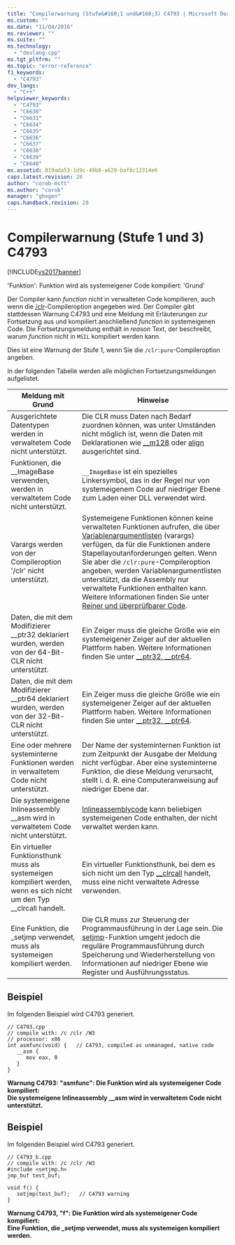 ```yaml
---
title: "Compilerwarnung (Stufe&#160;1 und&#160;3) C4793 | Microsoft Docs"
ms.custom: ""
ms.date: "11/04/2016"
ms.reviewer: ""
ms.suite: ""
ms.technology: 
  - "devlang-cpp"
ms.tgt_pltfrm: ""
ms.topic: "error-reference"
f1_keywords: 
  - "C4793"
dev_langs: 
  - "C++"
helpviewer_keywords: 
  - "C4793"
  - "C6630"
  - "C6631"
  - "C6634"
  - "C6635"
  - "C6636"
  - "C6637"
  - "C6638"
  - "C6639"
  - "C6640"
ms.assetid: 819ada53-1d9c-49b8-a629-baf8c12314e6
caps.latest.revision: 28
author: "corob-msft"
ms.author: "corob"
manager: "ghogen"
caps.handback.revision: 28
---
```

# Compilerwarnung (Stufe&#160;1 und&#160;3) C4793
[!INCLUDE[vs2017banner](../../assembler/inline/includes/vs2017banner.md)]

'Funktion': Funktion wird als systemeigener Code kompiliert: 'Grund'  
  
 Der Compiler kann *function* nicht in verwalteten Code kompilieren, auch wenn die [\/clr](../../build/reference/clr-common-language-runtime-compilation.md)\-Compileroption angegeben wird.  Der Compiler gibt stattdessen Warnung C4793 und eine Meldung mit Erläuterungen zur Fortsetzung aus und kompiliert anschließend *function* in systemeigenen Code.  Die Fortsetzungsmeldung enthält in *reason* Text, der beschreibt, warum *function* nicht in `MSIL` kompiliert werden kann.  
  
 Dies ist eine Warnung der Stufe 1, wenn Sie die `/clr:pure`\-Compileroption angeben.  
  
 In der folgenden Tabelle werden alle möglichen Fortsetzungsmeldungen aufgelistet.  
  
|Meldung mit Grund|Hinweise|  
|-----------------------|--------------|  
|Ausgerichtete Datentypen werden in verwaltetem Code nicht unterstützt.|Die CLR muss Daten nach Bedarf zuordnen können, was unter Umständen nicht möglich ist, wenn die Daten mit Deklarationen wie [\_\_m128](../../cpp/m128.md) oder [align](../../cpp/align-cpp.md) ausgerichtet sind.|  
|Funktionen, die \_\_ImageBase verwenden, werden in verwaltetem Code nicht unterstützt.|`__ImageBase` ist ein spezielles Linkersymbol, das in der Regel nur von systemeigenem Code auf niedriger Ebene zum Laden einer DLL verwendet wird.|  
|Varargs werden von der Compileroption '\/clr' nicht unterstützt.|Systemeigene Funktionen können keine verwalteten Funktionen aufrufen, die über [Variablenargumentlisten](../../misc/variable-argument-lists.md) \(varargs\) verfügen, da für die Funktionen andere Stapellayoutanforderungen gelten.  Wenn Sie aber die `/clr:pure`\-Compileroption angeben, werden Variablenargumentlisten unterstützt, da die Assembly nur verwaltete Funktionen enthalten kann.  Weitere Informationen finden Sie unter [Reiner und überprüfbarer Code](../../dotnet/pure-and-verifiable-code-cpp-cli.md).|  
|Daten, die mit dem Modifizierer \_\_ptr32 deklariert wurden, werden von der 64\-Bit\-CLR nicht unterstützt.|Ein Zeiger muss die gleiche Größe wie ein systemeigener Zeiger auf der aktuellen Plattform haben.  Weitere Informationen finden Sie unter [\_\_ptr32, \_\_ptr64](../../cpp/ptr32-ptr64.md).|  
|Daten, die mit dem Modifizierer \_\_ptr64 deklariert wurden, werden von der 32\-Bit\-CLR nicht unterstützt.|Ein Zeiger muss die gleiche Größe wie ein systemeigener Zeiger auf der aktuellen Plattform haben.  Weitere Informationen finden Sie unter [\_\_ptr32, \_\_ptr64](../../cpp/ptr32-ptr64.md).|  
|Eine oder mehrere systeminterne Funktionen werden in verwaltetem Code nicht unterstützt.|Der Name der systeminternen Funktion ist zum Zeitpunkt der Ausgabe der Meldung nicht verfügbar.  Aber eine systeminterne Funktion, die diese Meldung verursacht, stellt i. d. R. eine Computeranweisung auf niedriger Ebene dar.|  
|Die systemeigene Inlineassembly \_\_asm wird in verwaltetem Code nicht unterstützt.|[Inlineassemblycode](../../assembler/inline/asm.md) kann beliebigen systemeigenen Code enthalten, der nicht verwaltet werden kann.|  
|Ein virtueller Funktionsthunk muss als systemeigen kompiliert werden, wenn es sich nicht um den Typ \_\_clrcall handelt.|Ein virtueller Funktionsthunk, bei dem es sich nicht um den Typ [\_\_clrcall](../../cpp/clrcall.md) handelt, muss eine nicht verwaltete Adresse verwenden.|  
|Eine Funktion, die \_setjmp verwendet, muss als systemeigen kompiliert werden.|Die CLR muss zur Steuerung der Programmausführung in der Lage sein.  Die [setjmp](../../cpp/using-setjmp-longjmp.md)\-Funktion umgeht jedoch die reguläre Programmausführung durch Speicherung und Wiederherstellung von Informationen auf niedriger Ebene wie Register und Ausführungsstatus.|  
  
## Beispiel  
 Im folgenden Beispiel wird C4793 generiert.  
  
```  
// C4793.cpp  
// compile with: /c /clr /W3   
// processor: x86  
int asmfunc(void) {   // C4793, compiled as unmanaged, native code  
   __asm {  
      mov eax, 0  
   }  
}  
```  
  
  **Warnung C4793: "asmfunc": Die Funktion wird als systemeigener Code kompiliert:**  
 **Die systemeigene Inlineassembly \_\_asm wird in verwaltetem Code nicht unterstützt.**   
## Beispiel  
 Im folgenden Beispiel wird C4793 generiert.  
  
```  
// C4793_b.cpp  
// compile with: /c /clr /W3  
#include <setjmp.h>  
jmp_buf test_buf;  
  
void f() {  
   setjmp(test_buf);   // C4793 warning  
}  
```  
  
  **Warnung C4793, "f": Die Funktion wird als systemeigener Code kompiliert:**  
 **Eine Funktion, die \_setjmp verwendet, muss als systemeigen kompiliert werden.**